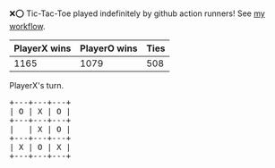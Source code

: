 :x::o: Tic-Tac-Toe played indefinitely by github action runners! See [my workflow](.github/workflows/play.yaml).

|PlayerX wins|PlayerO wins|Ties|
|-|-|-|
|1165|1079|508|

PlayerX's turn.

<pre>
+---+---+---+
| O | X | O |
+---+---+---+
|   | X | O |
+---+---+---+
| X | O | X |
+---+---+---+
</pre>